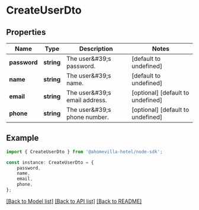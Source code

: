 # CreateUserDto


## Properties

Name | Type | Description | Notes
------------ | ------------- | ------------- | -------------
**password** | **string** | The user\&#39;s password. | [default to undefined]
**name** | **string** | The user\&#39;s name. | [default to undefined]
**email** | **string** | The user\&#39;s email address. | [optional] [default to undefined]
**phone** | **string** | The user\&#39;s phone number. | [optional] [default to undefined]

## Example

```typescript
import { CreateUserDto } from '@ahomevilla-hotel/node-sdk';

const instance: CreateUserDto = {
    password,
    name,
    email,
    phone,
};
```

[[Back to Model list]](../README.md#documentation-for-models) [[Back to API list]](../README.md#documentation-for-api-endpoints) [[Back to README]](../README.md)
